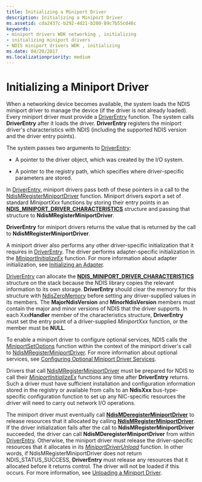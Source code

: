 ```yaml
---
title: Initializing a Miniport Driver
description: Initializing a Miniport Driver
ms.assetid: cda2437c-b292-4d21-b200-89c7b55cd46c
keywords:
- miniport drivers WDK networking , initializing
- initializing miniport drivers
- NDIS miniport drivers WDK , initializing
ms.date: 04/20/2017
ms.localizationpriority: medium
---
```


# Initializing a Miniport Driver



When a networking device becomes available, the system loads the NDIS miniport driver to manage the device (if the driver is not already loaded). Every miniport driver must provide a [DriverEntry](https://msdn.microsoft.com/library/windows/hardware/ff544113) function. The system calls **DriverEntry** after it loads the driver. **DriverEntry** registers the miniport driver's characteristics with NDIS (including the supported NDIS version and the driver entry points).

The system passes two arguments to [DriverEntry](https://msdn.microsoft.com/library/windows/hardware/ff544113):

-   A pointer to the driver object, which was created by the I/O system.

-   A pointer to the registry path, which specifies where driver-specific parameters are stored.

In [DriverEntry](https://msdn.microsoft.com/library/windows/hardware/ff544113), miniport drivers pass both of these pointers in a call to the [NdisMRegisterMiniportDriver](https://msdn.microsoft.com/library/windows/hardware/ff563654) function. Miniport drivers export a set of standard *MiniportXxx* functions by storing their entry points in an [**NDIS\_MINIPORT\_DRIVER\_CHARACTERISTICS**](https://msdn.microsoft.com/library/windows/hardware/ff565958) structure and passing that structure to **NdisMRegisterMiniportDriver**. 

**DriverEntry** for miniport drivers returns the value that is returned by the call to **NdisMRegisterMiniportDriver**.

A miniport driver also performs any other driver-specific initialization that it requires in [DriverEntry](https://msdn.microsoft.com/library/windows/hardware/ff544113). The driver performs adapter-specific initialization in the [*MiniportInitializeEx*](https://msdn.microsoft.com/library/windows/hardware/ff559389) function. For more information about adapter initialization, see [Initializing an Adapter](initializing-a-miniport-adapter.md).

[DriverEntry](https://msdn.microsoft.com/library/windows/hardware/ff544113) can allocate the [**NDIS\_MINIPORT\_DRIVER\_CHARACTERISTICS**](https://msdn.microsoft.com/library/windows/hardware/ff565958) structure on the stack because the NDIS library copies the relevant information to its own storage. **DriverEntry** should clear the memory for this structure with [NdisZeroMemory](https://msdn.microsoft.com/library/windows/hardware/ff564698) before setting any driver-supplied values in its members. The **MajorNdisVersion** and **MinorNdisVersion** members must contain the major and minor versions of NDIS that the driver supports. In each Xxx**Handler** member of the characteristics structure, **DriverEntry** must set the entry point of a driver-supplied *MiniportXxx* function, or the member must be **NULL**.

To enable a miniport driver to configure optional services, NDIS calls the [MiniportSetOptions](https://msdn.microsoft.com/library/windows/hardware/ff559443) function within the context of the miniport driver's call to [NdisMRegisterMiniportDriver](https://msdn.microsoft.com/library/windows/hardware/ff563654). For more information about optional services, see [Configuring Optional Miniport Driver Services](configuring-optional-miniport-driver-services.md).

Drivers that call [NdisMRegisterMiniportDriver](https://msdn.microsoft.com/library/windows/hardware/ff563654) must be prepared for NDIS to call their [*MiniportInitializeEx*](https://msdn.microsoft.com/library/windows/hardware/ff559389) functions any time after **DriverEntry** returns. Such a driver must have sufficient installation and configuration information stored in the registry or available from calls to an **NdisXxx** bus-type-specific configuration function to set up any NIC-specific resources the driver will need to carry out network I/O operations.

The miniport driver must eventually call [**NdisMDeregisterMiniportDriver**](https://msdn.microsoft.com/library/windows/hardware/ff563578) to release resources that it allocated by calling [**NdisMRegisterMiniportDriver**](https://msdn.microsoft.com/library/windows/hardware/ff563654). If the driver initialization fails after the call to **NdisMRegisterMiniportDriver** succeeded, the driver can call **NdisMDeregisterMiniportDriver** from within [DriverEntry](https://msdn.microsoft.com/library/windows/hardware/ff544113). Otherwise, the miniport driver must release the driver-specific resources that it allocates in its [*MiniportDriverUnload*](https://msdn.microsoft.com/library/windows/hardware/ff559378) function. In other words, if NdisMRegisterMiniportDriver does not return NDIS_STATUS_SUCCESS, **DriverEntry** must release any resources that it allocated before it returns control. The driver will not be loaded if this occurs. For more information, see [Unloading a Miniport Driver](unloading-a-miniport-driver.md).

 

 





